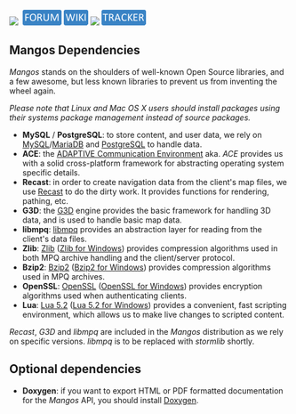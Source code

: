 [![](https://www.getmangos.eu/images/primus/blue/misc/logo.png)](http://www.getmangos.eu)&nbsp;
[![](/icons/FORUM.gif)](https://www.getmangos.eu/forum.php)
[![](/icons/WIKI.gif)](http://github.com/mangoswiki/wiki/wiki)
[![](/icons/TOOLS.gif)](http://github.com/mangostools)
[![](/icons/TRACKER.gif)](https://www.getmangos.eu/project.php)

Mangos Dependencies
------------
*Mangos* stands on the shoulders of well-known Open Source
libraries, and a few awesome, but less known libraries to prevent us from
inventing the wheel again.

*Please note that Linux and Mac OS X users should install packages using
their systems package management instead of source packages.*

* **MySQL** / **PostgreSQL**: to store content, and user data, we rely on
  [MySQL][1]/[MariaDB][2] and [PostgreSQL][3] to handle data.
* **ACE**: the [ADAPTIVE Communication Environment][4] aka. *ACE* provides us
  with a solid cross-platform framework for abstracting operating system
  specific details.
* **Recast**: in order to create navigation data from the client's map files,
  we use [Recast][5] to do the dirty work. It provides functions for
  rendering, pathing, etc.
* **G3D**: the [G3D][6] engine provides the basic framework for handling 3D
  data, and is used to handle basic map data.
* **libmpq**: [libmpq][7] provides an abstraction layer for reading from the
  client's data files.
* **Zlib**: [Zlib][12] ([Zlib for Windows][10]) provides compression algorithms
  used in both MPQ archive handling and the client/server protocol.
* **Bzip2**: [Bzip2][13] ([Bzip2 for Windows][11]) provides compression
  algorithms used in MPQ archives.
* **OpenSSL**: [OpenSSL][8] ([OpenSSL for Windows][14]) provides encryption
  algorithms used when authenticating clients.
* **Lua**: [Lua 5.2][15] ([Lua 5.2 for Windows][16]) provides a convenient, fast
  scripting environment, which allows us to make live changes to scripted
  content.

*Recast*, *G3D* and *libmpq* are included in the *Mangos* distribution as
we rely on specific versions. *libmpq* is to be replaced with *stormlib* shortly. 

Optional dependencies
---------------------

* **Doxygen**: if you want to export HTML or PDF formatted documentation for the
  *Mangos* API, you should install [Doxygen][9].

[1]: http://www.mysql.com/ "MySQL · The world's most popular open source database"
[2]: http://www.mariadb.org/ "MariaDB · An enhanced, drop-in replacement for MySQL"
[3]: http://www.postgresql.org/ "PostgreSQL · The world's most advanced open source database"
[4]: http://www.cs.wustl.edu/~schmidt/ACE.html "ACE · The ADAPTIVE Communication Environment"
[5]: http://github.com/memononen/recastnavigation "Recast · Navigation-mesh Toolset for Games"
[6]: http://sourceforge.net/projects/g3d/ "G3D · G3D Innovation Engine"
[7]: http://github.com/ge0rg/libmpq "libmpq · A library for reading data from MPQ archives"
[8]: http://www.openssl.org/ "OpenSSL · The Open Source toolkit for SSL/TLS"
[9]: http://www.stack.nl/~dimitri/doxygen/ "Doxygen · API documentation generator"
[10]: http://gnuwin32.sourceforge.net/packages/zlib.htm "Zlib for Windows"
[11]: http://gnuwin32.sourceforge.net/packages/bzip2.htm "Bzip2 for Windows"
[12]: http://www.zlib.net/ "Zlib"
[13]: http://www.bzip.org/ "Bzip2"
[14]: http://slproweb.com/products/Win32OpenSSL.html "OpenSSL for Windows"
[15]: http://www.lua.org/ "Lua"
[16]: https://code.google.com/p/luaforwindows/ "Lua for Windows"
